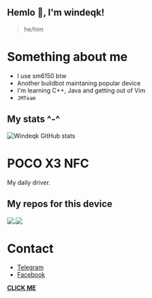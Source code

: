 ## Hemlo 👋, I'm windeqk!
> he/him

# Something about me
- I use sm6150 btw
- Another buildbot maintaning popular device
- I'm learning C++, Java and getting out of Vim
- `JMTeam`

## My stats ^-^
![Windeqk GitHub stats](https://github-readme-stats.vercel.app/api/?username=windeqk&show_icons=true&title_color=fff&icon_color=79ff97&text_color=9f9f9f&bg_color=151515&include_all_commits)

# POCO X3 NFC
My daily driver.

## My repos for this device

<a href="https://github.com/windeqk/device_xiaomi_surya">
  <img align="center" src="https://github-readme-stats.vercel.app/api/pin/?username=windeqk&repo=device_xiaomi_surya&text_color=9f9f9f&bg_color=151515" />
</a>
<a href="https://github.com/windeqk/vendor_xiaomi_surya">
  <img align="center" src="https://github-readme-stats.vercel.app/api/pin/?username=windeqk&repo=vendor_xiaomi_surya&text_color=9f9f9f&bg_color=151515" />
</a>

# Contact
- [Telegram](https://t.me/windeqk)
- [Facebook](https://www.facebook.com/jacek.frytkownica.92)

**[CLICK ME](https://youtu.be/dQw4w9WgXcQ)**
